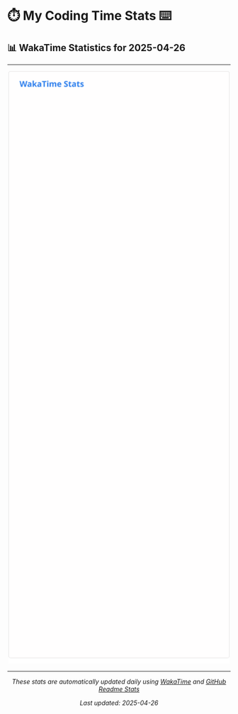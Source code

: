# ⏱️ My Coding Time Stats ⌨️

## 📊 WakaTime Statistics for 2025-04-26

---

<div align="center">

<img src="./images/wakatime-stats-2025-04-26.svg" alt="WakaTime Stats" width="500">

</div>

---

<div align="center">

*These stats are automatically updated daily using [WakaTime](https://wakatime.com) and [GitHub Readme Stats](https://github.com/anuraghazra/github-readme-stats)*

*Last updated: 2025-04-26*
</div>
